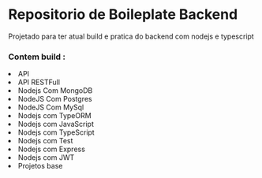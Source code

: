<h1> Repositorio de Boileplate Backend </h1>
<p> Projetado para  ter atual build e pratica do backend com nodejs e typescript </p>
<h3>Contem build :</h3>

<li> API
<li>API RESTFull
<li> Nodejs Com MongoDB
<li>NodeJS Com Postgres
<li>NodeJS Com MySql
<li>Nodejs com TypeORM
<li>Nodejs com JavaScript
<li>Nodejs com TypeScript
<li>Nodejs com Test
<li>Nodejs com Express
<li>Nodejs com JWT
<li>Projetos base
